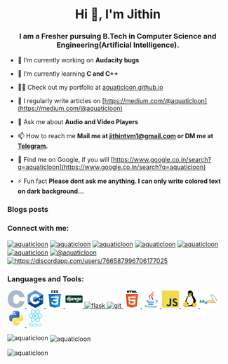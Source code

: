 <h1 align="center">Hi 👋, I'm Jithin</h1>
<h3 align="center">I am a Fresher pursuing B.Tech in Computer Science and Engineering(Artificial Intelligence).</h3>

- 🔭 I’m currently working on **Audacity bugs**

- 🌱 I’m currently learning **C and C++**

- 👨‍💻 Check out my portfolio at [aquaticloon.github.io](https://aquaticloon.github.io/)

- 📝 I regularly write articles on [https://medium.com/@aquaticloon](https://medium.com/@aquaticloon)

- 💬 Ask me about **Audio and Video Players**

- 📫 How to reach me **Mail me at [jithintvm1@gmail.com](mailto:jithintvm1@gmail.com) or DM me at [Telegram](http://t.me/aquaticloon).**

- 📄 Find me on Google, if you will [https://www.google.co.in/search?q=aquaticloon](https://www.google.co.in/search?q=aquaticloon)

- ⚡ Fun fact **Please dont ask me anything. I can only write colored text on dark background...**

### Blogs posts
<!-- BLOG-POST-LIST:START -->
<!-- BLOG-POST-LIST:END -->

<h3 align="left">Connect with me:</h3>
<p align="left">
<a href="https://dev.to/aquaticloon" target="blank"><img align="center" src="https://cdn.jsdelivr.net/npm/simple-icons@3.0.1/icons/dev-dot-to.svg" alt="aquaticloon" height="30" width="40" /></a>
<a href="https://twitter.com/aquaticloon" target="blank"><img align="center" src="https://cdn.jsdelivr.net/npm/simple-icons@3.0.1/icons/twitter.svg" alt="aquaticloon" height="30" width="40" /></a>
<a href="https://linkedin.com/in/aquaticloon" target="blank"><img align="center" src="https://cdn.jsdelivr.net/npm/simple-icons@3.0.1/icons/linkedin.svg" alt="aquaticloon" height="30" width="40" /></a>
<a href="https://stackoverflow.com/users/aquaticloon" target="blank"><img align="center" src="https://cdn.jsdelivr.net/npm/simple-icons@3.0.1/icons/stackoverflow.svg" alt="aquaticloon" height="30" width="40" /></a>
<a href="https://fb.com/aquaticloon" target="blank"><img align="center" src="https://cdn.jsdelivr.net/npm/simple-icons@3.0.1/icons/facebook.svg" alt="aquaticloon" height="30" width="40" /></a>
<a href="https://instagram.com/aquaticloon" target="blank"><img align="center" src="https://cdn.jsdelivr.net/npm/simple-icons@3.0.1/icons/instagram.svg" alt="aquaticloon" height="30" width="40" /></a>
<a href="https://medium.com/@aquaticloon" target="blank"><img align="center" src="https://cdn.jsdelivr.net/npm/simple-icons@3.0.1/icons/medium.svg" alt="@aquaticloon" height="30" width="40" /></a>
<a href="https://discord.gg/https://discordapp.com/users/766587996706177025" target="blank"><img align="center" src="https://cdn.jsdelivr.net/npm/simple-icons@3.0.1/icons/discord.svg" alt="https://discordapp.com/users/766587996706177025" height="30" width="40" /></a>
</p>

<h3 align="left">Languages and Tools:</h3>
<p align="left"> <a href="https://www.cprogramming.com/" target="_blank"> <img src="https://raw.githubusercontent.com/devicons/devicon/master/icons/c/c-original.svg" alt="c" width="40" height="40"/> </a> <a href="https://www.w3schools.com/cpp/" target="_blank"> <img src="https://raw.githubusercontent.com/devicons/devicon/master/icons/cplusplus/cplusplus-original.svg" alt="cplusplus" width="40" height="40"/> </a> <a href="https://www.w3schools.com/css/" target="_blank"> <img src="https://raw.githubusercontent.com/devicons/devicon/master/icons/css3/css3-original-wordmark.svg" alt="css3" width="40" height="40"/> </a> <a href="https://www.djangoproject.com/" target="_blank"> <img src="https://raw.githubusercontent.com/devicons/devicon/master/icons/django/django-original.svg" alt="django" width="40" height="40"/> </a> <a href="https://flask.palletsprojects.com/" target="_blank"> <img src="https://www.vectorlogo.zone/logos/pocoo_flask/pocoo_flask-icon.svg" alt="flask" width="40" height="40"/> </a> <a href="https://git-scm.com/" target="_blank"> <img src="https://www.vectorlogo.zone/logos/git-scm/git-scm-icon.svg" alt="git" width="40" height="40"/> </a> <a href="https://www.w3.org/html/" target="_blank"> <img src="https://raw.githubusercontent.com/devicons/devicon/master/icons/html5/html5-original-wordmark.svg" alt="html5" width="40" height="40"/> </a> <a href="https://www.java.com" target="_blank"> <img src="https://raw.githubusercontent.com/devicons/devicon/master/icons/java/java-original.svg" alt="java" width="40" height="40"/> </a> <a href="https://developer.mozilla.org/en-US/docs/Web/JavaScript" target="_blank"> <img src="https://raw.githubusercontent.com/devicons/devicon/master/icons/javascript/javascript-original.svg" alt="javascript" width="40" height="40"/> </a> <a href="https://www.linux.org/" target="_blank"> <img src="https://raw.githubusercontent.com/devicons/devicon/master/icons/linux/linux-original.svg" alt="linux" width="40" height="40"/> </a> <a href="https://www.mysql.com/" target="_blank"> <img src="https://raw.githubusercontent.com/devicons/devicon/master/icons/mysql/mysql-original-wordmark.svg" alt="mysql" width="40" height="40"/> </a> <a href="https://www.python.org" target="_blank"> <img src="https://raw.githubusercontent.com/devicons/devicon/master/icons/python/python-original.svg" alt="python" width="40" height="40"/> </a> <a href="https://reactjs.org/" target="_blank"> <img src="https://raw.githubusercontent.com/devicons/devicon/master/icons/react/react-original-wordmark.svg" alt="react" width="40" height="40"/> </a> </p>

<p><img align="left" src="https://github-readme-stats.vercel.app/api/top-langs?username=aquaticloon&show_icons=true&locale=en&layout=compact" alt="aquaticloon" /></p>

<p>&nbsp;<img align="center" height="170" width = "400" src="https://github-readme-stats.vercel.app/api?username=aquaticloon&show_icons=true&theme=dracula&title_color=45ff38&text_color=ffffff&locale=en" alt="aquaticloon" /></p>

<p><img align="center" height="200" width = "800" src="https://github-readme-streak-stats.herokuapp.com/?user=aquaticloon&" alt="aquaticloon" /></p>
